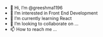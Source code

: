 - 👋 Hi, I’m @greeshma1196
- 👀 I’m interested in Front End Development
- 🌱 I’m currently learning React
- 💞️ I’m looking to collaborate on ...
- 📫 How to reach me ...

<!---
greeshma1196/greeshma1196 is a ✨ special ✨ repository because its `README.md` (this file) appears on your GitHub profile.
You can click the Preview link to take a look at your changes.
--->
